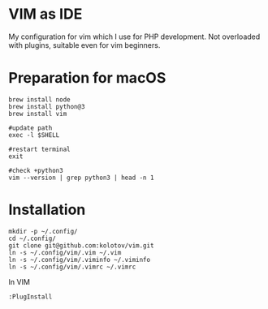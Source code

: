 # VIM as IDE

My configuration for vim which I use for PHP development.
Not overloaded with plugins, suitable even for vim beginners.

# Preparation for macOS

```
brew install node
brew install python@3
brew install vim

#update path
exec -l $SHELL

#restart terminal
exit

#check +python3
vim --version | grep python3 | head -n 1
 ```
# Installation
```
mkdir -p ~/.config/
cd ~/.config/
git clone git@github.com:kolotov/vim.git
ln -s ~/.config/vim/.vim ~/.vim
ln -s ~/.config/vim/.viminfo ~/.viminfo
ln -s ~/.config/vim/.vimrc ~/.vimrc
```
In VIM
```
:PlugInstall
```
